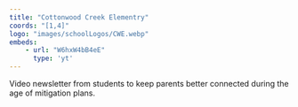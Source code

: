 ```yaml
---
title: "Cottonwood Creek Elementry"
coords: "[1,4]"
logo: "images/schoolLogos/CWE.webp"
embeds: 
    - url: "W6hxW4bB4eE"
      type: 'yt'
---
```


Video newsletter from students to keep parents better connected during the age of mitigation plans.
